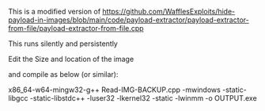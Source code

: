 This is a modified version of 
https://github.com/WafflesExploits/hide-payload-in-images/blob/main/code/payload-extractor/payload-extractor-from-file/payload-extractor-from-file.cpp

This runs silently and persistently 

Edit the Size and location of the image 

and compile as below (or similar):

x86_64-w64-mingw32-g++ Read-IMG-BACKUP.cpp -mwindows -static-libgcc -static-libstdc++ -luser32 -lkernel32 -static -lwinmm -o OUTPUT.exe
